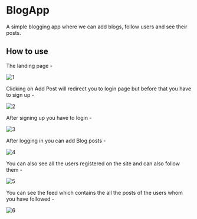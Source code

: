 # BlogApp

A simple blogging app where we can add blogs, follow users and see their posts.

## How to use

The landing page -

![1](https://user-images.githubusercontent.com/25412134/38459012-0baf8466-3ac2-11e8-9a03-96792498de2a.png)

Clicking on Add Post will redirect you to login page but before that you have to sign up -

![2](https://user-images.githubusercontent.com/25412134/38459013-0ceedd90-3ac2-11e8-9ff7-5404cdd0a4c2.png)

After signing up you have to login -

![3](https://user-images.githubusercontent.com/25412134/38459014-0ec994b6-3ac2-11e8-83e0-3f8961140eb6.png)

After logging in you can add Blog posts - 

![4](https://user-images.githubusercontent.com/25412134/38459015-106f64a8-3ac2-11e8-9768-1706d850d002.png)

You can also see all the users registered on the site and can also follow them - 

![5](https://user-images.githubusercontent.com/25412134/38459016-13a4dd24-3ac2-11e8-8017-08bc1b1309eb.png)

You can see the feed which contains the all the posts of the users whom you have followed - 

![6](https://user-images.githubusercontent.com/25412134/38459017-143b4a52-3ac2-11e8-85f2-75ec6e822432.png)
